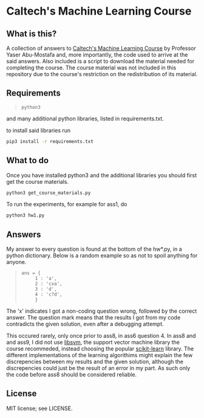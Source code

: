 # Caltech's Machine Learning Course

## What is this?
A collection of answers to [Caltech's Machine Learning Course](https://work.caltech.edu/telecourse.html) by Professor Yaser Abu-Mostafa and, more importantly, the code used to arrive at the said answers. Also included is a script to download the material needed for completing the course. The course material was not included in this repository due to the course's restriction on the redistribution of its material.

## Requirements

>     python3

and many additional python libraries, listed in requirements.txt.

to install said libraries run

```bash
pip3 install -r requirements.txt
```

## What to do

Once you have installed python3 and the additional libraries you should first get the course materials.

```bash
python3 get_course_materials.py
```

To run the experiments, for example for ass1, do
```bash
python3 hw1.py
```

## Answers

My answer to every question is found at the bottom of the hw*.py, in a python dictionary. Below is a random example so as not to spoil anything for anyone.

>     ans = { 
>          1 : 'a',
>          2 : 'cxa',
>          3 : 'd',
>          4 : 'c?d',
>          }

The 'x' indicates I got a non-coding question wrong, followed by the correct answer. The question mark means that the results I got from my code contradicts the given solution, even after a debugging attempt. 

This occured rarely, only once prior to ass8, in ass6 question 4. In ass8 and and ass9, I did not use [libsvm](https://www.csie.ntu.edu.tw/~cjlin/libsvm/), the support vector machine library the course recommeded, instead choosing the popular [scikit-learn](http://scikit-learn.org/stable/index.html#) library. The different implementations of the learning algorithims might explain the few discrepencies between my results and the given solution, although the discrepencies could just be the result of an error in my part. As such only the code before ass8 should be considered reliable.

## License
MIT license; see LICENSE.
